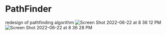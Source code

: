# PathFinder
 redesign of pathfinding algorithm
![Screen Shot 2022-06-22 at 8 36 12 PM](https://user-images.githubusercontent.com/7826894/175198989-b954a1dc-ca63-44fb-b600-83296964fc23.png)
![Screen Shot 2022-06-22 at 8 36 28 PM](https://user-images.githubusercontent.com/7826894/175198997-a566229d-0cca-4278-b0e3-3901df54801d.png)
